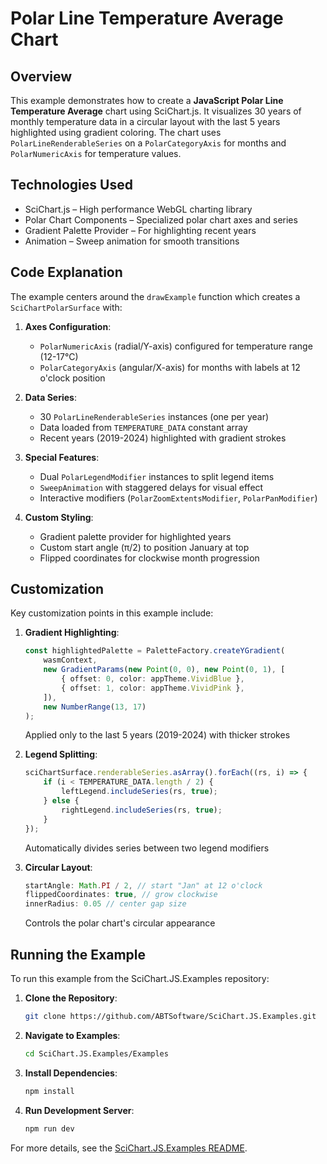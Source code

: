 # Polar Line Temperature Average Chart

## Overview

This example demonstrates how to create a **JavaScript Polar Line Temperature Average** chart using SciChart.js. It visualizes 30 years of monthly temperature data in a circular layout with the last 5 years highlighted using gradient coloring. The chart uses `PolarLineRenderableSeries` on a `PolarCategoryAxis` for months and `PolarNumericAxis` for temperature values.

## Technologies Used

- SciChart.js – High performance WebGL charting library
- Polar Chart Components – Specialized polar chart axes and series
- Gradient Palette Provider – For highlighting recent years
- Animation – Sweep animation for smooth transitions

## Code Explanation

The example centers around the `drawExample` function which creates a `SciChartPolarSurface` with:

1. **Axes Configuration**:
   - `PolarNumericAxis` (radial/Y-axis) configured for temperature range (12-17°C)
   - `PolarCategoryAxis` (angular/X-axis) for months with labels at 12 o'clock position

2. **Data Series**:
   - 30 `PolarLineRenderableSeries` instances (one per year)
   - Data loaded from `TEMPERATURE_DATA` constant array
   - Recent years (2019-2024) highlighted with gradient strokes

3. **Special Features**:
   - Dual `PolarLegendModifier` instances to split legend items
   - `SweepAnimation` with staggered delays for visual effect
   - Interactive modifiers (`PolarZoomExtentsModifier`, `PolarPanModifier`)

4. **Custom Styling**:
   - Gradient palette provider for highlighted years
   - Custom start angle (π/2) to position January at top
   - Flipped coordinates for clockwise month progression

## Customization

Key customization points in this example include:

1. **Gradient Highlighting**:
   ```typescript
   const highlightedPalette = PaletteFactory.createYGradient(
       wasmContext,
       new GradientParams(new Point(0, 0), new Point(0, 1), [
           { offset: 0, color: appTheme.VividBlue },
           { offset: 1, color: appTheme.VividPink },
       ]),
       new NumberRange(13, 17)
   );
   ```
   Applied only to the last 5 years (2019-2024) with thicker strokes

2. **Legend Splitting**:
   ```typescript
   sciChartSurface.renderableSeries.asArray().forEach((rs, i) => {
       if (i < TEMPERATURE_DATA.length / 2) {
           leftLegend.includeSeries(rs, true);
       } else {
           rightLegend.includeSeries(rs, true);
       }
   });
   ```
   Automatically divides series between two legend modifiers

3. **Circular Layout**:
   ```typescript
   startAngle: Math.PI / 2, // start "Jan" at 12 o'clock
   flippedCoordinates: true, // grow clockwise
   innerRadius: 0.05 // center gap size
   ```
   Controls the polar chart's circular appearance

## Running the Example

To run this example from the SciChart.JS.Examples repository:

1. **Clone the Repository**:
   ```bash
   git clone https://github.com/ABTSoftware/SciChart.JS.Examples.git
   ```

2. **Navigate to Examples**:
   ```bash
   cd SciChart.JS.Examples/Examples
   ```

3. **Install Dependencies**:
   ```bash
   npm install
   ```

4. **Run Development Server**:
   ```bash
   npm run dev
   ```

For more details, see the [SciChart.JS.Examples README](https://github.com/ABTSoftware/SciChart.JS.Examples/blob/master/README.md).